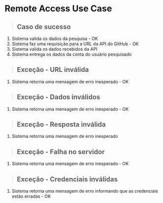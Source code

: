 # Remote Access Use Case

> ## Caso de sucesso

1. Sistema valida os dados da pesquisa - OK
2. Sistema faz uma requisição para a URL da API do GitHub - OK
3. Sistema valida os dados recebidos da API
4. Sistema entrega os dados da conta do usuário pesquisado

> ## Exceção - URL inválida

1. Sistema retorna uma mensagem de erro inesperado - OK

> ## Exceção - Dados inválidos

1. Sistema retorna uma mensagem de erro inesperado - OK

> ## Exceção - Resposta inválida

1. Sistema retorna uma mensagem de erro inesperado

> ## Exceção - Falha no servidor

1. Sistema retorna uma mensagem de erro inesperado - OK

> ## Exceção - Credenciais inválidas

1. Sistema retorna uma mensagem de erro informando que as credenciais estão erradas - OK
